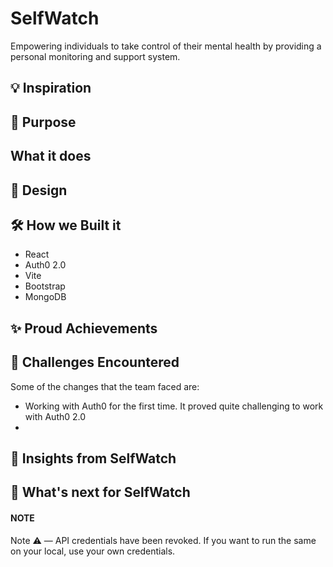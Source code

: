 # SelfWatch
Empowering individuals to take control of their mental health by providing a personal monitoring and support system.

## 💡 Inspiration

## 🤔 Purpose

## What it does

## 🎨 Design

## 🛠 How we Built it
- React
- Auth0 2.0
- Vite
- Bootstrap
- MongoDB

## ✨ Proud Achievements

## 😤 Challenges Encountered
Some of the changes that the team faced are:
- Working with Auth0 for the first time. It proved quite challenging to work with Auth0 2.0
- 


## 🙌 Insights from SelfWatch

## 🚀 What's next for SelfWatch

#### NOTE
Note ⚠️ — API credentials have been revoked. If you want to run the same on your local, use your own credentials.
